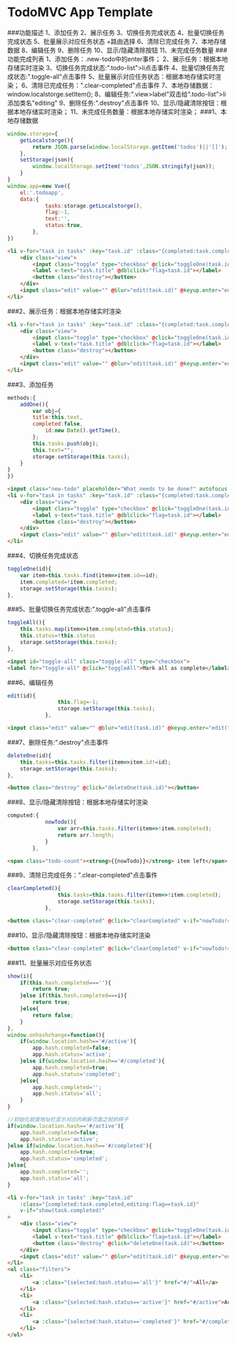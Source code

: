 # TodoMVC App Template

###功能描述
1、添加任务
2、展示任务
3、切换任务完成状态
4、批量切换任务完成状态
5、批量展示对应任务状态
   +路由选择
6、清除已完成任务
7、本地存储数据
8、编辑任务
9、删除任务
10、显示/隐藏清除按钮
11、未完成任务数量
###功能完成列表
1、添加任务：.new-todo中的enter事件；
2、展示任务：根据本地存储实时渲染
3、切换任务完成状态:".todo-list">li点击事件
4、批量切换任务完成状态:".toggle-all"点击事件
5、批量展示对应任务状态：根据本地存储实时渲染；
6、清除已完成任务：".clear-completed"点击事件
7、本地存储数据：window.localstorge.setItem();
8、编辑任务:".view>label"双击给".todo-list">li添加类名"editing"
9、删除任务:".destroy"点击事件
10、显示/隐藏清除按钮：根据本地存储实时渲染；
11、未完成任务数量：根据本地存储实时渲染；
###1、本地存储数据
```js
window.storage={
	getLocalstorge(){
		return JSON.parse(window.localStorage.getItem('todos')||'[]');
	},
	setStorage(json){
		window.localStorage.setItem('todos',JSON.stringify(json));
	}
}
window.app=new Vue({
	el:'.todoapp',
	data:{
			tasks:storage.getLocalstorge(),
			flag:-1,
			text:'',
			status:true,
		},
})
```
```html
<li v-for="task in tasks" :key="task.id" :class="{completed:task.completed,editing:flag==task.id}">
	<div class="view">
		<input class="toggle" type="checkbox" @click="toggleOne(task.id)" v-model="">
		<label v-text="task.title" @dblclick="flag=task.id"></label>
		<button class="destroy"></button>
	</div>
	<input class="edit" value="" @blur="edit(task.id)" @keyup.enter="edit(task.id)" v-model="task.title">
</li>
```
###2、展示任务：根据本地存储实时渲染
```html
<li v-for="task in tasks" :key="task.id" :class="{completed:task.completed,editing:flag==task.id}">
	<div class="view">
		<input class="toggle" type="checkbox" @click="toggleOne(task.id)" v-model="">
		<label v-text="task.title" @dblclick="flag=task.id"></label>
		<button class="destroy"></button>
	</div>
	<input class="edit" value="" @blur="edit(task.id)" @keyup.enter="edit(task.id)" v-model="task.title">
</li>
```
###3、添加任务
```js
methods:{
	addOne(){
		var obj={
		title:this.text,
		completed:false,
			id:new Date().getTime(),
		};
		this.tasks.push(obj);
		this.text="";
		storage.setStorage(this.tasks);
	}
}
})
```
```html
<input class="new-todo" placeholder="What needs to be done?" autofocus @keyup.enter="addOne" v-model="text">
<li v-for="task in tasks" :key="task.id" :class="{completed:task.completed,editing:flag==task.id}">
	<div class="view">
		<input class="toggle" type="checkbox" @click="toggleOne(task.id)" v-model="">
		<label v-text="task.title" @dblclick="flag=task.id"></label>
		<button class="destroy"></button>
	</div>
	<input class="edit" value="" @blur="edit(task.id)" @keyup.enter="edit(task.id)" v-model="task.title">
</li>
```
###4、切换任务完成状态
```js
toggleOne(id){
	var item=this.tasks.find(item=>item.id==id);
	item.completed=!item.completed;
	storage.setStorage(this.tasks);
},
```
###5、批量切换任务完成状态:".toggle-all"点击事件
```js
toggleAll(){
	this.tasks.map(item=>item.completed=this.status);
	this.status=!this.status
	storage.setStorage(this.tasks);
},
```
```html
<input id="toggle-all" class="toggle-all" type="checkbox">
<label for="toggle-all" @click="toggleAll">Mark all as complete</label>
```
###6、编辑任务
```js
edit(id){
				this.flag=-1;
				storage.setStorage(this.tasks);
			},
```
```html
<input class="edit" value="" @blur="edit(task.id)" @keyup.enter="edit(task.id)" v-model="task.title">
```
###7、删除任务:".destroy"点击事件
```js
deleteOne(id){
	this.tasks=this.tasks.filter(item=>item.id!=id);
	storage.setStorage(this.tasks);
},
```
```html
<button class="destroy" @click="deleteOne(task.id)"></button>
```
###8、显示/隐藏清除按钮：根据本地存储实时渲染
```js
computed:{
			nowTodo(){
				var arr=this.tasks.filter(item=>!item.completed);
				return arr.length;
			}
		},
```
```html
<span class="todo-count"><strong>{{nowTodo}}</strong> item left</span>
```
###9、清除已完成任务：".clear-completed"点击事件
```js
clearCompleted(){
				this.tasks=this.tasks.filter(item=>!item.completed);
				storage.setStorage(this.tasks);
			},
```
```html
<button class="clear-completed" @click="clearCompleted" v-if="nowTodo!=tasks.length">Clear completed</button>
```
###10、显示/隐藏清除按钮：根据本地存储实时渲染
```html
<button class="clear-completed" @click="clearCompleted" v-if="nowTodo!=tasks.length">Clear completed</button>
```
###11、批量展示对应任务状态
```js
show(i){
	if(this.hash.completed===''){
		return true;
	}else if(this.hash.completed===i){
		return true;
	}else{
		return false;
	}
},
window.onhashchange=function(){
	if(window.location.hash=='#/active'){
		app.hash.completed=false;
		app.hash.status='active';
	}else if(window.location.hash=='#/completed'){
		app.hash.completed=true;
		app.hash.status='completed';
	}else{
		app.hash.completed='';
		app.hash.status='all';
	}
}

//初始化就查地址栏显示对应的刷新页面之前的样子
if(window.location.hash=='#/active'){
	app.hash.completed=false;
	app.hash.status='active';
}else if(window.location.hash=='#/completed'){
	app.hash.completed=true;
	app.hash.status='completed';
}else{
	app.hash.completed='';
	app.hash.status='all';
}
```
```html
<li v-for="task in tasks" :key="task.id" 
	:class="{completed:task.completed,editing:flag==task.id}"
	v-if="show(task.completed)"
>
	<div class="view">
		<input class="toggle" type="checkbox" @click="toggleOne(task.id)" v-model="task.completed">
		<label v-text="task.title" @dblclick="flag=task.id"></label>
		<button class="destroy" @click="deleteOne(task.id)"></button>
	</div>
	<input class="edit" value="" @blur="edit(task.id)" @keyup.enter="edit(task.id)" v-model="task.title">
</li>
<ul class="filters">
	<li>
		<a :class="{selected:hash.status=='all'}" href="#/">All</a>
	</li>
	<li>
		<a :class="{selected:hash.status=='active'}" href="#/active">Active</a>
	</li>
	<li>
		<a :class="{selected:hash.status=='completed'}" href="#/completed">Completed</a>
	</li>
</ul>
```